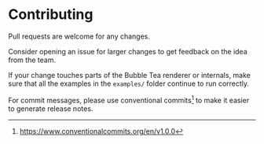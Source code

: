 # Contributing

Pull requests are welcome for any changes.

Consider opening an issue for larger changes to get feedback on the idea from the team.

If your change touches parts of the Bubble Tea renderer or internals, make sure
that all the examples in the `examples/` folder continue to run correctly.

For commit messages, please use conventional commits[^1] to make it easier to
generate release notes.

[^1]: https://www.conventionalcommits.org/en/v1.0.0
